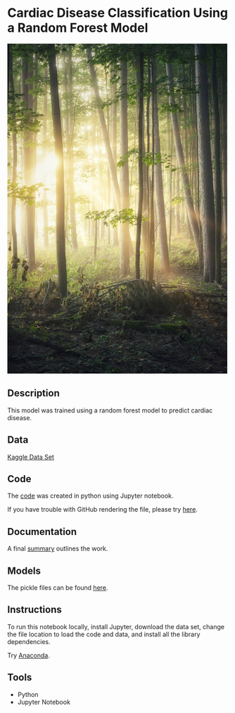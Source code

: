 # Cardiac Disease Classification Using a Random Forest Model

<img src="images/randomforest.jpg" width ="500">

## Description

This model was trained using a random forest model to predict cardiac disease. 

## Data

[Kaggle Data Set](https://www.kaggle.com/sid321axn/heart-statlog-cleveland-hungary-final)

## Code

The [code](https://github.com/SDLoyd/CardiacRandomForest/blob/master/code/FinalProject.ipynb) was created in python using Jupyter notebook.

If you have trouble with GitHub rendering the file, please try [here](https://nbviewer.jupyter.org/github/SDLoyd/CardiacRandomForest/blob/master/code/FinalProject.ipynb).

## Documentation

A final [summary](docs/FinalProject.pdf) outlines the work.

## Models

The pickle files can be found [here](https://github.com/SDLoyd/CardiacRandomForest/tree/master/pickle).

## Instructions

To run this notebook locally, install Jupyter, download the data set, change the file location to load the code and data, and install all the library dependencies.

Try [Anaconda](https://www.anaconda.com/).

## Tools 
 
* Python
* Jupyter Notebook
